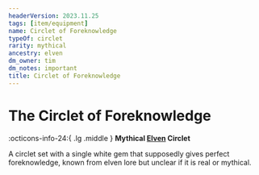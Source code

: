 ```yaml
---
headerVersion: 2023.11.25
tags: [item/equipment]
name: Circlet of Foreknowledge
typeOf: circlet
rarity: mythical
ancestry: elven
dm_owner: tim
dm_notes: important
title: Circlet of Foreknowledge
---
```

# The Circlet of Foreknowledge
:octicons-info-24:{ .lg .middle } **Mythical [Elven](<../../species/elves.md>) Circlet**  

A circlet set with a single white gem that supposedly gives perfect foreknowledge, known from elven lore but unclear if it is real or mythical. 

